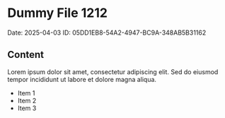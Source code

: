 # Dummy File 1212

Date: 2025-04-03
ID: 05DD1EB8-54A2-4947-BC9A-348AB5B31162

## Content

Lorem ipsum dolor sit amet, consectetur adipiscing elit.
Sed do eiusmod tempor incididunt ut labore et dolore magna aliqua.

* Item 1
* Item 2
* Item 3
